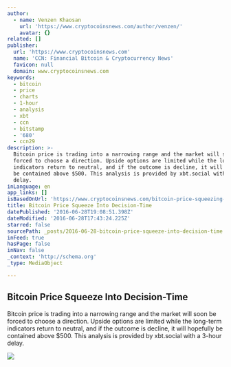 ```yaml
---
author:
  - name: Venzen Khaosan
    url: 'https://www.cryptocoinsnews.com/author/venzen/'
    avatar: {}
related: []
publisher:
  url: 'https://www.cryptocoinsnews.com'
  name: 'CCN: Financial Bitcoin & Cryptocurrency News'
  favicon: null
  domain: www.cryptocoinsnews.com
keywords:
  - bitcoin
  - price
  - charts
  - 1-hour
  - analysis
  - xbt
  - ccn
  - bitstamp
  - '680'
  - ccn29
description: >-
  Bitcoin price is trading into a narrowing range and the market will soon be
  forced to choose a direction. Upside options are limited while the long-term
  indicators return to neutral, and if the outcome is decline, it will hopefully
  be contained above $500. This analysis is provided by xbt.social with a 3-hour
  delay.
inLanguage: en
app_links: []
isBasedOnUrl: 'https://www.cryptocoinsnews.com/bitcoin-price-squeezing-decision-time/'
title: Bitcoin Price Squeeze Into Decision-Time
datePublished: '2016-06-28T19:08:51.398Z'
dateModified: '2016-06-28T17:43:24.225Z'
starred: false
sourcePath: _posts/2016-06-28-bitcoin-price-squeeze-into-decision-time.md
inFeed: true
hasPage: false
inNav: false
_context: 'http://schema.org'
_type: MediaObject

---
```

<article style=""><h1>Bitcoin Price Squeeze Into Decision-Time</h1><p>Bitcoin price is trading into a narrowing range and the market will soon be forced to choose a direction. Upside options are limited while the long-term indicators return to neutral, and if the outcome is decline, it will hopefully be contained above $500. This analysis is provided by xbt.social with a 3-hour delay.</p><img src="https://www.cryptocoinsnews.com/wp-content/uploads/2016/06/Selection_20160628_003.png" /></article>